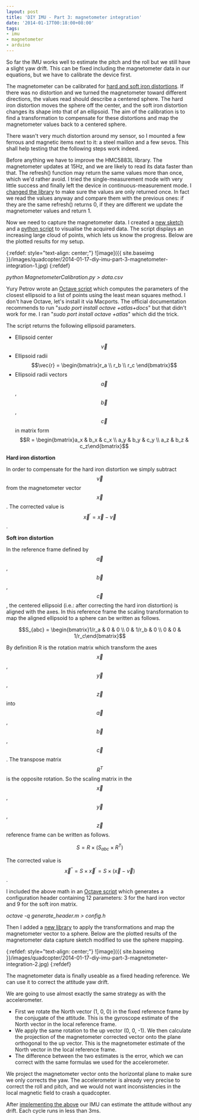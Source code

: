 ```yaml
---
layout: post
title: 'DIY IMU - Part 3: magnetometer integration'
date: '2014-01-17T00:18:00+08:00'
tags:
- imu
- magnetometer
- arduino
---
```

So far the IMU works well to estimate the pitch and the roll but we still have a slight yaw drift. This can be fixed including the magnetometer data in our equations, but we have to calibrate the device first.

The magnetometer can be calibrated for [hard and soft iron distortions](https://memsblog.wordpress.com/2011/03/22/hard-and-soft-iron-magnetic-compensation-explained/). If there was no distortion and we turned the magnetometer toward different directions, the values read should describe a centered sphere. The hard iron distortion moves the sphere off the center, and the soft iron distortion changes its shape into that of an ellipsoid. The aim of the calibration is to find a transformation to compensate for these distortions and map the magnetometer values back to a centered sphere.

There wasn't very much distortion around my sensor, so I mounted a few ferrous and magnetic items next to it: a steel maillon and a few sevos. This shall help testing that the following steps work indeed.

Before anything we have to improve the HMC5883L library. The magnetometer updates at 15Hz, and we are likely to read its data faster than that. The refresh() function may return the same values more than once, which we'd rather avoid. I tried the single-measurement mode with very little success and finally left the device in continuous-measurement mode. I [changed the library](https://github.com/marcv81/quadcopter/commit/a24c8e393e1ef1e1b1de78a4c21eea2f2f0f929a) to make sure the values are only returned once. In fact we read the values anyway and compare them with the previous ones: if they are the same refresh() returns 0, if they are different we update the magnetometer values and return 1.

Now we need to capture the magnetometer data. I created a [new sketch](https://github.com/marcv81/quadcopter/commit/d76a88d8c96914c3fc5b4e54331cef7d5241450b) and a [python script](https://github.com/marcv81/quadcopter/commit/0d308edbf5c7d96256960f7ee60a3955ab571649) to visualise the acquired data. The script displays an increasing large cloud of points, which lets us know the progress. Below are the plotted results for my setup.

{:refdef: style="text-align: center;"}
![image]({{ site.baseimg }}/images/quadcopter/2014-01-17-diy-imu-part-3-magnetometer-integration-1.jpg)
{:refdef}

_python MagnetometerCalibration.py > data.csv_

Yury Petrov wrote an [Octave script](https://www.mathworks.co.uk/matlabcentral/fileexchange/24693-ellipsoid-fit) which computes the parameters of the closest ellipsoid to a list of points using the least mean squares method. I don't have Octave, let's install it via Macports. The official documentation recommends to run "_sudo port install octave +atlas+docs_" but that didn't work for me. I ran "_sudo port install octave +atlas_" which did the trick.

The script returns the following ellipsoid parameters.

- Ellipsoid center $$\vec{v}$$  
- Ellipsoid radii $$\vec{r} = \begin{bmatrix}r_a \\ r_b \\ r_c \end{bmatrix}$$
- Ellipsoid radii vectors $$\vec{a}$$, $$\vec{b}$$, $$\vec{c}$$ in matrix form $$R = \begin{bmatrix}a_x & b_x & c_x \\ a_y & b_y & c_y \\ a_z & b_z & c_z\end{bmatrix}$$

**Hard iron distortion**

In order to compensate for the hard iron distortion we simply subtract $$\vec{v}$$ from the magnetometer vector $$\vec{x}$$. The corrected value is $$\vec{x}^\prime = \vec{x} - \vec{v}$$.

**Soft iron distortion**

In the reference frame defined by $$\vec{a}$$, $$\vec{b}$$, $$\vec{c}$$, the centered ellipsoid (i.e.: after correcting the hard iron distortion) is aligned with the axes. In this reference frame the scaling transformation to map the aligned ellipsoid to a sphere can be written as follows.

$$S_{abc} = \begin{bmatrix}1/r_a & 0 & 0 \\ 0 & 1/r_b & 0 \\ 0 & 0 & 1/r_c\end{bmatrix}$$

By definition R is the rotation matrix which transform the axes $$\vec{x}$$, $$\vec{y}$$, $$\vec{z}$$ into $$\vec{a}$$, $$\vec{b}$$, $$\vec{c}$$. The transpose matrix $$R^T$$ is the opposite rotation. So the scaling matrix in the $$\vec{x}$$, $$\vec{y}$$, $$\vec{z}$$ reference frame can be written as follows.

$$S = R \times ( S_{abc} \times R^T)$$

The corrected value is $$\vec{x}^{\prime\prime} = S \times \vec{x}^\prime = S \times (\vec{x} - \vec{v})$$.

I included the above math in an [Octave script](https://github.com/marcv81/quadcopter/commit/aa85b2a5960ee59be0ebe3623306059822be1190) which generates a configuration header containing 12 parameters: 3 for the hard iron vector and 9 for the soft iron matrix.

_octave -q generate_header.m > config.h_

Then I added a [new library](https://github.com/marcv81/quadcopter/commit/459d7193e48b6da028f21ac136d73470d3bb7970) to apply the transformations and map the magnetometer vector to a sphere. Below are the plotted results of the magnetometer data capture sketch modified to use the sphere mapping.

{:refdef: style="text-align: center;"}
![image]({{ site.baseimg }}/images/quadcopter/2014-01-17-diy-imu-part-3-magnetometer-integration-2.jpg)
{:refdef}

The magnetometer data is finally useable as a fixed heading reference. We can use it to correct the attitude yaw drift.

We are going to use almost exactly the same strategy as with the accelerometer.

- First we rotate the North vector (1, 0, 0) in the fixed reference frame by the conjugate of the attitude. This is the gyroscope estimate of the North vector in the local reference frame.
- We apply the same rotation to the up vector (0, 0, -1). We then calculate the projection of the magnetometer corrected vector onto the plane orthogonal to the up vector. This is the magnetometer estimate of the North vector in the local reference frame.
- The difference between the two estimates is the error, which we can correct with the same formulas we used for the accelerometer.

We project the magnetometer vector onto the horizontal plane to make sure we only corrects the yaw. The accelerometer is already very precise to correct the roll and pitch, and we would not want inconsistencies in the local magnetic field to crash a quadcopter.

After [implementing the above](https://github.com/marcv81/quadcopter/commit/f27cf5b793320f0f34ace6192b10959c8b1d703f) our IMU can estimate the attitude without any drift. Each cycle runs in less than 3ms.
